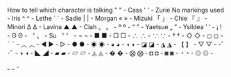 How to tell which character is talking
" " - Cass
' ' - Zurie
No markings used - Iris
^ ^ - Lethe
\` \` \- Sadie
| | - Morgan
« » - Mizuki
「 」 - Chie
『 』 - Minori
∆ ∆ - Lavina
▲ ▲ - Ciah
。 。 - 
º º - 
“ ” - Yaetsue
„ ” - Ysildea
‘ ’ -
¡ ! - 
ʘ ʘ - 
〝 〟 - Su
〝 〞 - 
¬ ¬ - 
■ ■ - 
□ □ - 
∴ ∴ - 
∵ ∵ - 
† † - 
◇ ◇ - 
◻ ◻ - 
¯ ¯ - 
︿ ︿ - 
◄ ► -
  ▷ - 
● ● - 
◉ ◉ - 
◕ ◕ - 
◖ ◗ - 
◪ ◪ - 
◮ ◮ - 
【 】 - 
▽ ▽ - 
･ﾟ ･ﾟ - 
◑ ◑ - 
◣ ◢ - 
▰ ▰ - 
▱ ▱ - 
◬ ◬ - 
� � - 
⨂ ⨂ - 
◘ ◘ - 
◙ ◙ - 
◔ ◔ - 
۞ ۞ -  

_ _ -
